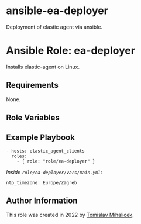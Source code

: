 # ansible-ea-deployer
Deployment of elastic agent via ansible.

# Ansible Role: ea-deployer

Installs elastic-agent on Linux.

## Requirements

None.

## Role Variables

## Example Playbook

    - hosts: elastic_agent_clients
      roles:
        - { role: "role/ea-deployer" }

*Inside `role/ea-deployer/vars/main.yml`*:

    ntp_timezone: Europe/Zagreb

## Author Information

This role was created in 2022 by [Tomislav Mihalicek](https://tmihalicek.github.io/).

